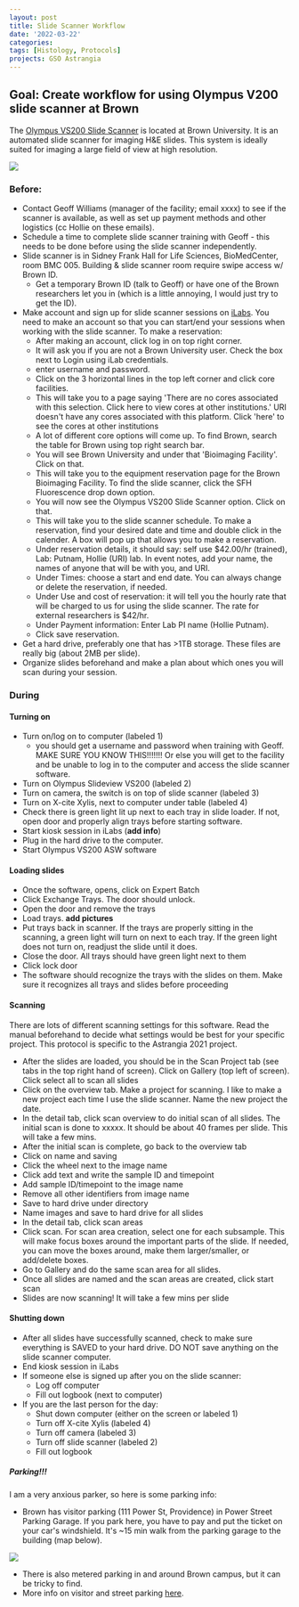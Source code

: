 ```yaml
---
layout: post
title: Slide Scanner Workflow
date: '2022-03-22'
categories:
tags: [Histology, Protocols]
projects: GSO Astrangia 
---
```


## Goal: Create workflow for using Olympus V200 slide scanner at Brown

The [Olympus VS200 Slide Scanner](https://biomedcorefacilities.brown.edu/bioimaging-facility/olympus-vs200-slide-scanner) is located at Brown University. It is an automated slide scanner for imaging H&E slides. This system is ideally suited for imaging a large field of view at high resolution.  

![](https://raw.githubusercontent.com/JillAshey/JillAshey_Putnam_Lab_Notebook/master/images/SlideScanner.jpeg)

### Before: 

- Contact Geoff Williams (manager of the facility; email xxxx) to see if the scanner is available, as well as set up payment methods and other logistics (cc Hollie on these emails). 
- Schedule a time to complete slide scanner training with Geoff - this needs to be done before using the slide scanner independently. 
- Slide scanner is in Sidney Frank Hall for Life Sciences, BioMedCenter, room BMC 005. Building & slide scanner room require swipe access w/ Brown ID. 
	- Get a temporary Brown ID (talk to Geoff) or have one of the Brown researchers let you in (which is a little annoying, I would just try to get the ID). 
- Make account and sign up for slide scanner sessions on [iLabs](https://brown.ilab.agilent.com/landing/1314 
). You need to make an account so that you can start/end your sessions when working with the slide scanner. To make a reservation: 
	- After making an account, click log in on top right corner. 
	- It will ask you if you are not a Brown University user. Check the box next to Login using iLab credentials. 
	- enter username and password. 
	- Click on the 3 horizontal lines in the top left corner and click core facilities. 
	- This will take you to a page saying 'There are no cores associated with this selection. Click here to view cores at other institutions.' URI doesn't have any cores associated with this platform. Click 'here' to see the  cores at other institutions
	- A lot of different core options will come up. To find Brown, search the table for Brown using top right search bar.
	- You will see Brown University and under that 'Bioimaging Facility'. Click on that.
	- This will take you to the equipment reservation page for the Brown Bioimaging Facility. To find the slide scanner, click the SFH Fluorescence drop down option. 
	- You will now see the Olympus VS200 Slide Scanner option. Click on that.
	- This will take you to the slide scanner schedule. To make a reservation, find your desired date and time and double click in the calender. A box will pop up that allows you to make a reservation. 
	- Under reservation details, it should say: self use $42.00/hr (trained), Lab: Putnam, Hollie (URI) lab. In event notes, add your name, the names of anyone that will be with you, and URI.
 	- Under Times: choose a start and end date. You can always change or delete the reservation, if needed. 
 	- Under Use and cost of reservation: it will tell you the hourly rate that will be charged to us for using the slide scanner. The rate for external researchers is $42/hr. 
 	- Under Payment information: Enter Lab PI name (Hollie Putnam).
 	- Click save reservation. 
- Get a hard drive, preferably one that has >1TB storage. These files are really big (about 2MB per slide). 
- Organize slides beforehand and make a plan about which ones you will scan during your session. 

### During 

#### Turning on 

- Turn on/log on to computer (labeled 1)
	- you should get a username and password when training with Geoff. MAKE SURE YOU KNOW THIS!!!!!!! Or else you will get to the facility and be unable to log in to the computer and access the slide scanner software. 
- Turn on Olympus Slideview VS200 (labeled 2)
- Turn on camera, the switch is on top of slide scanner (labeled 3)
- Turn on X-cite Xylis, next to computer under table (labeled 4)
- Check there is green light lit up next to each tray in slide loader. If not, open door and properly align trays before starting software. 
- Start kiosk session in iLabs (**add info**)
- Plug in the hard drive to the computer.
- Start Olympus VS200 ASW software

#### Loading slides 

- Once the software, opens, click on Expert Batch
- Click Exchange Trays. The door should unlock.
- Open the door and remove the trays 
- Load trays. **add pictures**
- Put trays back in scanner. If the trays are properly sitting in the scanning, a green light will turn on next to each tray. If the green light does not turn on, readjust the slide until it does.
- Close the door. All trays should have green light next to them
- Click lock door 
- The software should recognize the trays with the slides on them. Make sure it recognizes all trays and slides before proceeding

#### Scanning

There are lots of different scanning settings for this software. Read the manual beforehand to decide what settings would be best for your specific project. This protocol is specific to the Astrangia 2021 project. 

- After the slides are loaded, you should be in the Scan Project tab (see tabs in the top right hand of screen). Click on Gallery (top left of screen). Click select all to scan all slides
- Click on the overview tab. Make a project for scanning. I like to make a new project each time I use the slide scanner. Name the new project the date.
- In the detail tab, click scan overview to do initial scan of all slides. The initial scan is done to xxxxx. It should be about 40 frames per slide. This will take a few mins. 
- After the initial scan is complete, go back to the overview tab 
- Click on name and saving 
- Click the wheel next to the image name 
- Click add text and write the sample ID and timepoint 
- Add sample ID/timepoint to the image name
- Remove all other identifiers from image name
- Save to hard drive under directory 
- Name images and save to hard drive for all slides 
- In the detail tab, click scan areas
- Click scan. For scan area creation, select one for each subsample. This will make focus boxes around the important parts of the slide. If needed, you can move the boxes around, make them larger/smaller, or add/delete boxes.
- Go to Gallery and do the same scan area for all slides. 
- Once all slides are named and the scan areas are created, click start scan
- Slides are now scanning! It will take a few mins per slide

#### Shutting down

- After all slides have successfully scanned, check to make sure everything is SAVED to your hard drive. DO NOT save anything on the slide scanner computer. 
- End kiosk session in iLabs
- If someone else is signed up after you on the slide scanner: 
	- Log off computer 
	- Fill out logbook (next to computer)
- If you are the last person for the day:
	- Shut down computer (either on the screen or labeled 1)
	- Turn off X-cite Xylis (labeled 4)
	- Turn off camera (labeled 3)
	- Turn off slide scanner (labeled 2)
	- Fill out logbook

##### Parking!!!

I am a very anxious parker, so here is some parking info: 

- Brown has visitor parking (111 Power St, Providence) in Power Street Parking Garage. If you park here, you have to pay and put the ticket on your car's windshield. It's ~15 min walk from the parking garage to the building (map below).

![](https://raw.githubusercontent.com/JillAshey/JillAshey_Putnam_Lab_Notebook/master/images/Parking_SlideScaner.png)

- There is also metered parking in and around Brown campus, but it can be tricky to find. 
- More info on visitor and street parking [here](https://www.brown.edu/about/administration/transportation/about/visitor-parking).
